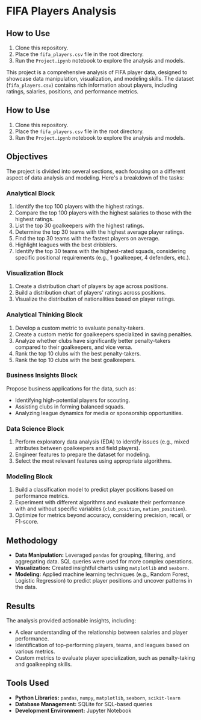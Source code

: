 # FIFA Players Analysis

## How to Use
1. Clone this repository.
2. Place the `fifa_players.csv` file in the root directory.
3. Run the `Project.ipynb` notebook to explore the analysis and models.

This project is a comprehensive analysis of FIFA player data, designed to showcase data manipulation, visualization, and modeling skills. The dataset (`fifa_players.csv`) contains rich information about players, including ratings, salaries, positions, and performance metrics.

## How to Use
1. Clone this repository.
2. Place the `fifa_players.csv` file in the root directory.
3. Run the `Project.ipynb` notebook to explore the analysis and models.

## Objectives
The project is divided into several sections, each focusing on a different aspect of data analysis and modeling. Here's a breakdown of the tasks:

### Analytical Block
1. Identify the top 100 players with the highest ratings.
2. Compare the top 100 players with the highest salaries to those with the highest ratings.
3. List the top 30 goalkeepers with the highest ratings.
4. Determine the top 30 teams with the highest average player ratings.
5. Find the top 30 teams with the fastest players on average.
6. Highlight leagues with the best dribblers.
7. Identify the top 30 teams with the highest-rated squads, considering specific positional requirements (e.g., 1 goalkeeper, 4 defenders, etc.).

### Visualization Block
1. Create a distribution chart of players by age across positions.
2. Build a distribution chart of players' ratings across positions.
3. Visualize the distribution of nationalities based on player ratings.

### Analytical Thinking Block
1. Develop a custom metric to evaluate penalty-takers.
2. Create a custom metric for goalkeepers specialized in saving penalties.
3. Analyze whether clubs have significantly better penalty-takers compared to their goalkeepers, and vice versa.
4. Rank the top 10 clubs with the best penalty-takers.
5. Rank the top 10 clubs with the best goalkeepers.

### Business Insights Block
Propose business applications for the data, such as:
- Identifying high-potential players for scouting.
- Assisting clubs in forming balanced squads.
- Analyzing league dynamics for media or sponsorship opportunities.

### Data Science Block
1. Perform exploratory data analysis (EDA) to identify issues (e.g., mixed attributes between goalkeepers and field players).
2. Engineer features to prepare the dataset for modeling.
3. Select the most relevant features using appropriate algorithms.

### Modeling Block
1. Build a classification model to predict player positions based on performance metrics.
2. Experiment with different algorithms and evaluate their performance with and without specific variables (`club_position`, `nation_position`).
3. Optimize for metrics beyond accuracy, considering precision, recall, or F1-score.

## Methodology
- **Data Manipulation:** Leveraged `pandas` for grouping, filtering, and aggregating data. SQL queries were used for more complex operations.
- **Visualization:** Created insightful charts using `matplotlib` and `seaborn`.
- **Modeling:** Applied machine learning techniques (e.g., Random Forest, Logistic Regression) to predict player positions and uncover patterns in the data.

## Results
The analysis provided actionable insights, including:
- A clear understanding of the relationship between salaries and player performance.
- Identification of top-performing players, teams, and leagues based on various metrics.
- Custom metrics to evaluate player specialization, such as penalty-taking and goalkeeping skills.

## Tools Used
- **Python Libraries:** `pandas`, `numpy`, `matplotlib`, `seaborn`, `scikit-learn`
- **Database Management:** SQLite for SQL-based queries
- **Development Environment:** Jupyter Notebook